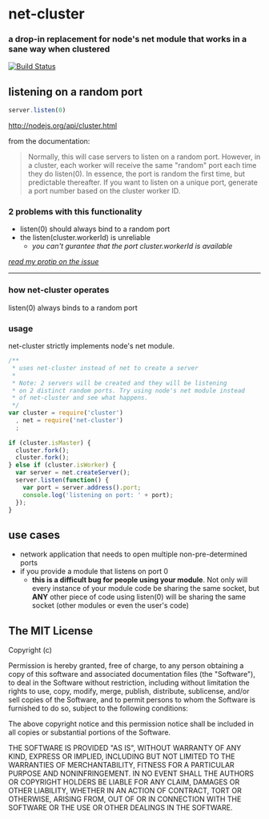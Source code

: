net-cluster
===========

### a drop-in replacement for node's net module that works in a sane way when clustered

[![Build Status](https://secure.travis-ci.org/supershabam/net-cluster.png?branch=master)](http://travis-ci.org/supershabam/net-cluster)

## listening on a random port

```javascript
server.listen(0)
```
http://nodejs.org/api/cluster.html

from the documentation:

> Normally, this will case servers to listen on a random port. However, in a cluster, each worker will receive the same "random" port each time they do listen(0). In essence, the port is random the first time, but predictable thereafter. If you want to listen on a unique port, generate a port number based on the cluster worker ID.

### 2 problems with this functionality
* listen(0) should always bind to a random port
* the listen(cluster.workerId) is unreliable
  - *you can't gurantee that the port cluster.workerId is available*

*[read my protip on the issue](http://coderwall.com/p/jr7big)*

***

### how net-cluster operates
listen(0) always binds to a random port

### usage
net-cluster strictly implements node's net module.

```javascript
/**
 * uses net-cluster instead of net to create a server
 * 
 * Note: 2 servers will be created and they will be listening
 * on 2 distinct random ports. Try using node's net module instead
 * of net-cluster and see what happens.
 */
var cluster = require('cluster')
  , net = require('net-cluster')
  ;
  
if (cluster.isMaster) {
  cluster.fork();
  cluster.fork();
} else if (cluster.isWorker) {
  var server = net.createServer();
  server.listen(function() {
    var port = server.address().port;
    console.log('listening on port: ' + port);
  });
}
```

## use cases
* network application that needs to open multiple non-pre-determined ports
* if you provide a module that listens on port 0
  - **this is a difficult bug for people using your module**. Not 
    only will every instance of your module code be sharing the same 
    socket, but **ANY** other piece of code using listen(0) will be
    sharing the same socket (other modules or even the user's code)

## The MIT License

Copyright (c)

Permission is hereby granted, free of charge, to any person obtaining a copy of this software and associated documentation files (the "Software"), to deal in the Software without restriction, including without limitation the rights to use, copy, modify, merge, publish, distribute, sublicense, and/or sell copies of the Software, and to permit persons to whom the Software is furnished to do so, subject to the following conditions:

The above copyright notice and this permission notice shall be included in all copies or substantial portions of the Software.

THE SOFTWARE IS PROVIDED "AS IS", WITHOUT WARRANTY OF ANY KIND, EXPRESS OR IMPLIED, INCLUDING BUT NOT LIMITED TO THE WARRANTIES OF MERCHANTABILITY, FITNESS FOR A PARTICULAR PURPOSE AND NONINFRINGEMENT. IN NO EVENT SHALL THE AUTHORS OR COPYRIGHT HOLDERS BE LIABLE FOR ANY CLAIM, DAMAGES OR OTHER LIABILITY, WHETHER IN AN ACTION OF CONTRACT, TORT OR OTHERWISE, ARISING FROM, OUT OF OR IN CONNECTION WITH THE SOFTWARE OR THE USE OR OTHER DEALINGS IN THE SOFTWARE.
